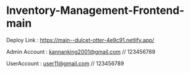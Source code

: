 # Inventory-Management-Frontend-main

Deploy Link : https://main--dulcet-otter-4e9c91.netlify.app/

Admin Account :
kannanking2001@gmail.com // 123456789

UserAccount :
user11@gmail.com // 123456789
